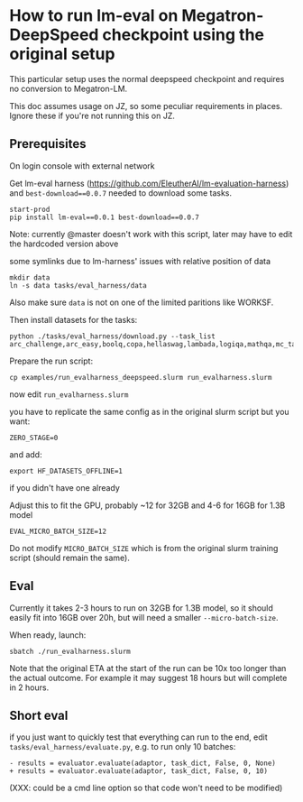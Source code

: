 # How to run lm-eval on Megatron-DeepSpeed checkpoint using the original setup

This particular setup uses the normal deepspeed checkpoint and requires no conversion to Megatron-LM.

This doc assumes usage on JZ, so some peculiar requirements in places. Ignore these if you're not running this on JZ.

## Prerequisites

On login console with external network

Get lm-eval harness (https://github.com/EleutherAI/lm-evaluation-harness) and `best-download==0.0.7` needed to download some tasks.
```
start-prod
pip install lm-eval==0.0.1 best-download==0.0.7
```
Note: currently @master doesn't work with this script, later may have to edit the hardcoded version above

some symlinks due to lm-harness' issues with relative position of data
```
mkdir data
ln -s data tasks/eval_harness/data
```

Also make sure `data` is not on one of the limited paritions like WORKSF.

Then install datasets for the tasks:
```
python ./tasks/eval_harness/download.py --task_list
arc_challenge,arc_easy,boolq,copa,hellaswag,lambada,logiqa,mathqa,mc_taco,mrpc,multirc,openbookqa,piqa,prost,pubmedqa,qnli,qqp,race,rte,sciq,sst,triviaqa,webqs,wic,winogrande,wnli,wsc
```

Prepare the run script:

```
cp examples/run_evalharness_deepspeed.slurm run_evalharness.slurm
```

now edit `run_evalharness.slurm`

you have to replicate the same config as in the original slurm script but you want:

```
ZERO_STAGE=0
```
and add:
```
export HF_DATASETS_OFFLINE=1
```
if you didn't have one already

Adjust this to fit the GPU, probably ~12 for 32GB and 4-6 for 16GB for 1.3B model
```
EVAL_MICRO_BATCH_SIZE=12
```
Do not modify `MICRO_BATCH_SIZE` which is from the original slurm training script (should remain the same).


## Eval

Currently it takes 2-3 hours to run on 32GB for 1.3B model, so it should easily fit into 16GB over 20h, but will need a smaller `--micro-batch-size`.

When ready, launch:
```
sbatch ./run_evalharness.slurm
```

Note that the original ETA at the start of the run can be 10x too longer than the actual outcome. For example it may suggest 18 hours but will complete in 2 hours.


## Short eval

if you just want to quickly test that everything can run to the end, edit `tasks/eval_harness/evaluate.py`,  e.g. to run only 10 batches:
```
- results = evaluator.evaluate(adaptor, task_dict, False, 0, None)
+ results = evaluator.evaluate(adaptor, task_dict, False, 0, 10)
```

(XXX: could be a cmd line option so that code won't need to be modified)

